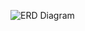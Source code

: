 ![ERD Diagram](https://github.com/mollynemerever/FinalProject_Frontend/blob/master/Screen%20Shot%202019-05-15%20at%2010.39.55%20AM.png)
